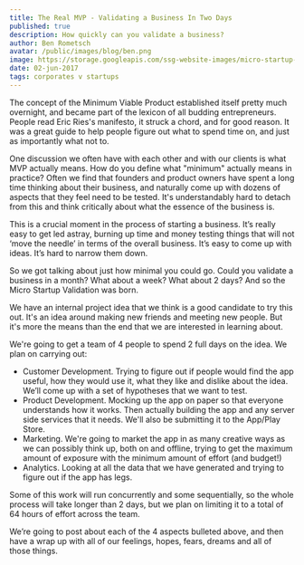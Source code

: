```yaml
---
title: The Real MVP - Validating a Business In Two Days
published: true
description: How quickly can you validate a business?
author: Ben Rometsch
avatar: /public/images/blog/ben.png
image: https://storage.googleapis.com/ssg-website-images/micro-startup-validation/wireframe.jpg
date: 02-jun-2017
tags: corporates v startups
---
```


The concept of the Minimum Viable Product established itself pretty much overnight, and became part of the lexicon of all budding entrepreneurs. People read Eric Ries's manifesto, it struck a chord, and for good reason. It was a great guide to help people figure out what to spend time on, and just as importantly what not to.

One discussion we often have with each other and with our clients is what MVP actually means. How do you define what "minimum" actually means in practice? Often we find that founders and product owners have spent a long time thinking about their business, and naturally come up with dozens of aspects that they feel need to be tested. It's understandably hard to detach from this and think critically about what the essence of the business is.

This is a crucial moment in the process of starting a business. It’s really easy to get led astray, burning up time and money testing things that will not ‘move the needle’ in terms of the overall business. It’s easy to come up with ideas. It’s hard to narrow them down. 

So we got talking about just how minimal you could go. Could you validate a business in a month? What about a week? What about 2 days? And so the Micro Startup Validation was born. 

We have an internal project idea that we think is a good candidate to try this out. It's an idea around making new friends and meeting new people. But it's more the means than the end that we are interested in learning about. 

We're going to get a team of 4 people to spend 2 full days on the idea. We plan on carrying out:

* Customer Development. Trying to figure out if people would find the app useful, how they would use it, what they like and dislike about the idea. We’ll come up with a set of hypotheses that we want to test.
* Product Development. Mocking up the app on paper so that everyone understands how it works. Then actually building the app and any server side services that it needs. We'll also be submitting it to the App/Play Store. 
* Marketing. We're going to market the app in as many creative ways as we can possibly think up, both on and offline, trying to get the maximum amount of exposure with the minimum amount of effort (and budget!)
* Analytics. Looking at all the data that we have generated and trying to figure out if the app has legs. 

Some of this work will run concurrently and some sequentially, so the whole process will take longer than 2 days, but we plan on limiting it to a total of 64 hours of effort across the team. 

We’re going to post about each of the 4 aspects bulleted above, and then have a wrap up with all of our feelings, hopes, fears, dreams and all of those things.


